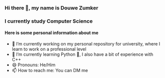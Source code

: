 ### Hi there 👋, my name is Douwe Zumker
### I currently study Computer Science

#### Here is some personal information about me
- 🔭 I’m currently working on my personal repository for university, where I learn to work on a professional level
- 🌱 I’m currently learning Python 🐍, I also have a bit of experience with C++
- 😄 Pronouns: He/Him
- 📫 How to reach me: You can DM me
<!--
**Peredurz/Peredurz** is a ✨ _special_ ✨ repository because its `README.md` (this file) appears on your GitHub profile.

Here are some ideas to get you started:

- 🔭 I’m currently working on my personal repository for university, where I learn to work on a professional level
- 🌱 I’m currently learning Python 🐍
- 👯 I’m looking to collaborate on ...
- 🤔 I’m looking for help with ...
- 💬 Ask me about ...
- 📫 How to reach me: ...
- 😄 Pronouns: He/Him
- ⚡ Fun fact: ...
-->

